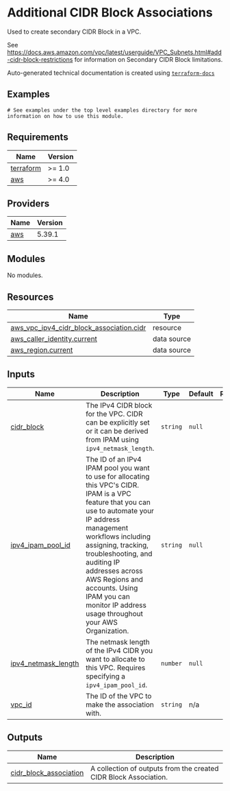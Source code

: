 # Additional CIDR Block Associations

Used to create secondary CIDR Block in a VPC.

See <https://docs.aws.amazon.com/vpc/latest/userguide/VPC_Subnets.html#add-cidr-block-restrictions> for information on Secondary CIDR Block limitations.
<!-- BEGINNING OF PRE-COMMIT-TERRAFORM DOCS HOOK -->

Auto-generated technical documentation is created using [`terraform-docs`](https://terraform-docs.io/)
## Examples

```hcl
# See examples under the top level examples directory for more information on how to use this module.
```

## Requirements

| Name | Version |
|------|---------|
| <a name="requirement_terraform"></a> [terraform](#requirement\_terraform) | >= 1.0 |
| <a name="requirement_aws"></a> [aws](#requirement\_aws) | >= 4.0 |

## Providers

| Name | Version |
|------|---------|
| <a name="provider_aws"></a> [aws](#provider\_aws) | 5.39.1 |

## Modules

No modules.

## Resources

| Name | Type |
|------|------|
| [aws_vpc_ipv4_cidr_block_association.cidr](https://registry.terraform.io/providers/hashicorp/aws/latest/docs/resources/vpc_ipv4_cidr_block_association) | resource |
| [aws_caller_identity.current](https://registry.terraform.io/providers/hashicorp/aws/latest/docs/data-sources/caller_identity) | data source |
| [aws_region.current](https://registry.terraform.io/providers/hashicorp/aws/latest/docs/data-sources/region) | data source |

## Inputs

| Name | Description | Type | Default | Required |
|------|-------------|------|---------|:--------:|
| <a name="input_cidr_block"></a> [cidr\_block](#input\_cidr\_block) | The IPv4 CIDR block for the VPC. CIDR can be explicitly set or it can be derived from IPAM using `ipv4_netmask_length`. | `string` | `null` | no |
| <a name="input_ipv4_ipam_pool_id"></a> [ipv4\_ipam\_pool\_id](#input\_ipv4\_ipam\_pool\_id) | The ID of an IPv4 IPAM pool you want to use for allocating this VPC's CIDR. IPAM is a VPC feature that you can use to automate your IP address management workflows including assigning, tracking, troubleshooting, and auditing IP addresses across AWS Regions and accounts. Using IPAM you can monitor IP address usage throughout your AWS Organization. | `string` | `null` | no |
| <a name="input_ipv4_netmask_length"></a> [ipv4\_netmask\_length](#input\_ipv4\_netmask\_length) | The netmask length of the IPv4 CIDR you want to allocate to this VPC. Requires specifying a `ipv4_ipam_pool_id`. | `number` | `null` | no |
| <a name="input_vpc_id"></a> [vpc\_id](#input\_vpc\_id) | The ID of the VPC to make the association with. | `string` | n/a | yes |

## Outputs

| Name | Description |
|------|-------------|
| <a name="output_cidr_block_association"></a> [cidr\_block\_association](#output\_cidr\_block\_association) | A collection of outputs from the created CIDR Block Association. |


<!-- END OF PRE-COMMIT-TERRAFORM DOCS HOOK -->
